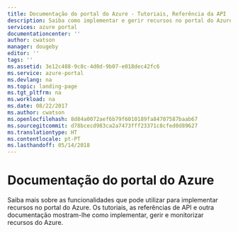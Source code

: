 ```yaml
---
title: Documentação do portal do Azure - Tutoriais, Referência da API | Microsoft Docs
description: Saiba como implementar e gerir recursos no portal do Azure. Tutoriais, referências de API e outra documentação.
services: azure portal
documentationcenter: ''
author: cwatson
manager: dougeby
editor: ''
tags: ''
ms.assetid: 3e12c488-9c8c-4d0d-9b07-e018dec42fc6
ms.service: azure-portal
ms.devlang: na
ms.topic: landing-page
ms.tgt_pltfrm: na
ms.workload: na
ms.date: 08/22/2017
ms.author: cwatson
ms.openlocfilehash: 8d84a0072aef6b79f6010189fa84707587baab67
ms.sourcegitcommit: d78bcecd983ca2a7473fff23371c8cfed0d89627
ms.translationtype: HT
ms.contentlocale: pt-PT
ms.lasthandoff: 05/14/2018
---
```

# <a name="azure-portal-documentation"></a>Documentação do portal do Azure
Saiba mais sobre as funcionalidades que pode utilizar para implementar recursos no portal do Azure. Os tutoriais, as referências de API e outra documentação mostram-lhe como implementar, gerir e monitorizar recursos do Azure.

